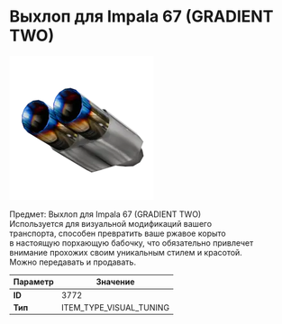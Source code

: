 # Выхлоп для Impala 67 (GRADIENT TWO)

![Item Image](../img/3772.webp?raw=true)

Предмет: Выхлоп для Impala 67 (GRADIENT TWO)<br>Используется для визуальной модификаций вашего<br>транспорта, способен превратить ваше ржавое корыто<br>в настоящую порхающую бабочку, что обязательно привлечет<br>внимание прохожих своим уникальным стилем и красотой.<br>Можно передавать и продавать.


| Параметр | Значение |
|----------|----------|
| **ID** | 3772 |
| **Тип** | ITEM_TYPE_VISUAL_TUNING |


